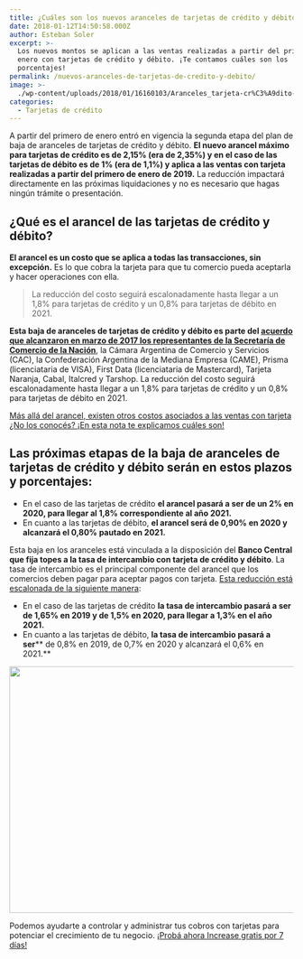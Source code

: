 ```yaml
---
title: ¿Cuáles son los nuevos aranceles de tarjetas de crédito y débito?
date: 2018-01-12T14:50:58.000Z
author: Esteban Soler
excerpt: >-
  Los nuevos montos se aplican a las ventas realizadas a partir del primero de
  enero con tarjetas de crédito y débito. ¡Te contamos cuáles son los
  porcentajes!
permalink: /nuevos-aranceles-de-tarjetas-de-credito-y-debito/
image: >-
  ./wp-content/uploads/2018/01/16160103/Aranceles_tarjeta-cr%C3%A9dito-d%C3%A9bito_Increase.jpg
categories:
  - Tarjetas de crédito
---
```

A partir del primero de enero entró en vigencia la segunda etapa del plan de baja de aranceles de tarjetas de crédito y débito. **El nuevo arancel máximo para tarjetas de crédito es de 2,15% (era de 2,35%) y en el caso de las tarjetas de débito es de 1% (era de 1,1%) y aplica a las ventas con tarjeta realizadas a partir del primero de enero de 2019.** La reducción impactará directamente en las próximas liquidaciones y no es necesario que hagas ningún trámite o presentación.

## ¿Qué es el arancel de las tarjetas de crédito y débito?

**El arancel es un costo que se aplica a todas las transacciones, sin excepción.** Es lo que cobra la tarjeta para que tu comercio pueda aceptarla y hacer operaciones con ella.

> La reducción del costo seguirá escalonadamente hasta llegar a un 1,8% para tarjetas de crédito y un 0,8% para tarjetas de débito en 2021.

**Esta baja de aranceles de tarjetas de crédito y débito es parte del [acuerdo que alcanzaron en marzo de 2017 los representantes de la Secretaría de Comercio de la Nación](https://www.produccion.gob.ar/2017/03/17/cambia-el-mercado-de-tarjetas-bajan-aranceles-y-avanza-la-competencia-60744)**, la Cámara Argentina de Comercio y Servicios (CAC), la Confederación Argentina de la Mediana Empresa (CAME), Prisma (licenciataria de VISA), First Data (licenciataria de Mastercard), Tarjeta Naranja, Cabal, Italcred y Tarshop. La reducción del costo seguirá escalonadamente hasta llegar a un 1,8% para tarjetas de crédito y un 0,8% para tarjetas de débito en 2021.

[Más allá del arancel, existen otros costos asociados a las ventas con tarjeta ¿No los conocés? ¡En esta nota te explicamos cuáles son!](https://increasecard.com/los-comercios-y-las-tarjetas-de-credito-los-4-costos-asociados/)

## Las próximas etapas de la baja de aranceles de tarjetas de crédito y débito serán en estos plazos y porcentajes:

  * En el caso de las tarjetas de crédito **el arancel pasará a ser de un 2% en 2020, para llegar al 1,8% correspondiente al año 2021.**
  * En cuanto a las tarjetas de débito, **el arancel será de 0,90% en 2020 y alcanzará el 0,80% pautado en 2021.**

Esta baja en los aranceles está vinculada a la disposición del **Banco Central que fija topes a la tasa de intercambio con tarjeta de crédito y débito**. La tasa de intercambio es el principal componente del arancel que los comercios deben pagar para aceptar pagos con tarjeta. [Esta reducción está escalonada de la siguiente manera](http://www.bcra.gov.ar/Noticias/Noticia_directorio.asp):

  * En el caso de las tarjetas de crédito **la tasa de intercambio pasará a ser de 1,65% en 2019 y de 1,5% en 2020, para llegar a 1,3% en el año 2021.**
  * En cuanto a las tarjetas de débito, **la tasa de intercambio pasará a ser**** de 0,8% en 2019, de 0,7% en 2020 y alcanzará el 0,6% en 2021.**

[<img class="aligncenter wp-image-4730 size-full" src="https://d1nzec96y7u1ro.cloudfront.net/wp-content/uploads/2018/01/06133258/Banner-News-02.png" alt="" width="885" height="437" srcset="https://d1nzec96y7u1ro.cloudfront.net/wp-content/uploads/2018/01/06133258/Banner-News-02.png 885w, https://d1nzec96y7u1ro.cloudfront.net/wp-content/uploads/2018/01/06133258/Banner-News-02-300x148.png 300w, https://d1nzec96y7u1ro.cloudfront.net/wp-content/uploads/2018/01/06133258/Banner-News-02-768x379.png 768w" sizes="(max-width: 885px) 100vw, 885px" />](https://goo.gl/yxDmsz)

Podemos ayudarte a controlar y administrar tus cobros con tarjetas para potenciar el crecimiento de tu negocio. [¡Probá ahora Increase gratis por 7 días!](https://goo.gl/yxDmsz)
